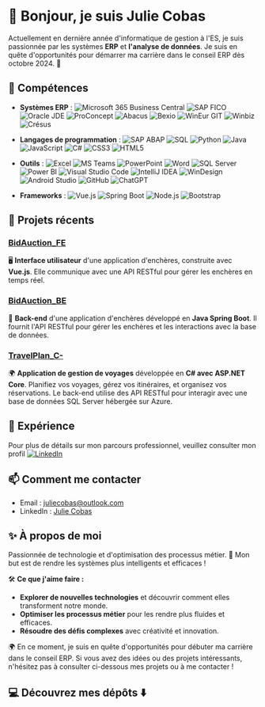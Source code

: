 # 👋 Bonjour, je suis Julie Cobas

Actuellement en dernière année d'informatique de gestion à l'ES, je suis passionnée par les systèmes **ERP** et **l'analyse de données**.
Je suis en quête d'opportunités pour démarrer ma carrière dans le conseil ERP dès octobre 2024. 🚀

## 🌟 Compétences
- **Systèmes ERP** : 
  <img alt="Microsoft 365 Business Central" src="https://img.shields.io/badge/-Microsoft_365_Business_Central-0078D4?style=flat-square&logo=microsoft&logoColor=white" />
  <img alt="SAP FICO" src="https://img.shields.io/badge/-SAP_FICO-0FAAFF?style=flat-square&logo=sap&logoColor=white" />
  <img alt="Oracle JDE" src="https://img.shields.io/badge/-Oracle_JDE-F80000?style=flat-square&logo=oracle&logoColor=white" />
  <img alt="ProConcept" src="https://img.shields.io/badge/-ProConcept-008080?style=flat-square" />
  <img alt="Abacus" src="https://img.shields.io/badge/-Abacus-FF5733?style=flat-square" />
  <img alt="Bexio" src="https://img.shields.io/badge/-Bexio-29B6F6?style=flat-square" />
  <img alt="WinEur GIT" src="https://img.shields.io/badge/-WinEur_GIT-006D5B?style=flat-square" />
  <img alt="Winbiz" src="https://img.shields.io/badge/-Winbiz-FFA07A?style=flat-square" />
  <img alt="Crésus" src="https://img.shields.io/badge/-Crésus-FFD700?style=flat-square" />

- **Langages de programmation** : 
  <img alt="SAP ABAP" src="https://img.shields.io/badge/-SAP_ABAP-FF0000?style=flat-square&logo=sap&logoColor=white" />
  <img alt="SQL" src="https://img.shields.io/badge/-SQL-4479A1?style=flat-square&logo=sql&logoColor=white" />
  <img alt="Python" src="https://img.shields.io/badge/-Python-3776AB?style=flat-square&logo=python&logoColor=white" />
  <img alt="Java" src="https://img.shields.io/badge/java-%23ED8B00.svg?style=flat-square&logo=openjdk&logoColor=white" />
  <img alt="JavaScript" src="https://img.shields.io/badge/-JavaScript-F7DF1E?style=flat-square&logo=javascript&logoColor=black" />
  <img alt="C#" src="https://img.shields.io/badge/-C%23-239120?style=flat-square&logo=c-sharp&logoColor=white" />
  <img alt="CSS3" src="https://img.shields.io/badge/-CSS3-1572B6?style=flat-square&logo=css3&logoColor=white" />
  <img alt="HTML5" src="https://img.shields.io/badge/-HTML5-E34F26?style=flat-square&logo=html5&logoColor=white" />

- **Outils** : 
  <img alt="Excel" src="https://img.shields.io/badge/-Excel-217346?style=flat-square&logo=microsoft-excel&logoColor=white" />
  <img alt="MS Teams" src="https://img.shields.io/badge/-MS_Teams-6264A7?style=flat-square&logo=microsoft-teams&logoColor=white" />
  <img alt="PowerPoint" src="https://img.shields.io/badge/-PowerPoint-B7472A?style=flat-square&logo=microsoft-powerpoint&logoColor=white" />
  <img alt="Word" src="https://img.shields.io/badge/-Word-2B579A?style=flat-square&logo=microsoft-word&logoColor=white" />
  <img alt="SQL Server" src="https://img.shields.io/badge/-SQL%20Server-CC2927?style=flat-square&logo=microsoft-sql-server&logoColor=white" />
  <img alt="Power BI" src="https://img.shields.io/badge/-Power_BI-F2C811?style=flat-square&logo=power-bi&logoColor=white" />
  <img alt="Visual Studio Code" src="https://img.shields.io/badge/-Visual_Studio_Code-007ACC?style=flat-square&logo=visual-studio-code&logoColor=white" />
  <img alt="IntelliJ IDEA" src="https://img.shields.io/badge/-IntelliJ_IDEA-000000?style=flat-square&logo=intellij-idea&logoColor=white" />
  <img alt="WinDesign" src="https://img.shields.io/badge/-WinDesign-008080?style=flat-square" />
  <img alt="Android Studio" src="https://img.shields.io/badge/-Android_Studio-3DDC84?style=flat-square&logo=android-studio&logoColor=white" />
  <img alt="GitHub" src="https://img.shields.io/badge/-GitHub-181717?style=flat-square&logo=github&logoColor=white" />
  <img alt="ChatGPT" src="https://img.shields.io/badge/-ChatGPT-00A896?style=flat-square&logo=openai&logoColor=white" />

- **Frameworks** : 
  <img alt="Vue.js" src="https://img.shields.io/badge/-Vue.js-4FC08D?style=flat-square&logo=vue.js&logoColor=white" />
  <img alt="Spring Boot" src="https://img.shields.io/badge/-Spring_Boot-6DB33F?style=flat-square&logo=spring-boot&logoColor=white" />
  <img alt="Node.js" src="https://img.shields.io/badge/-Node.js-43853D?style=flat-square&logo=node.js&logoColor=white" />
  <img alt="Bootstrap" src="https://img.shields.io/badge/-Bootstrap-7952B3?style=flat-square&logo=bootstrap&logoColor=white" />

## 🚀 Projets récents

### [BidAuction_FE](https://github.com/JulieCobas/BidAuction_FE)
🖥️ **Interface utilisateur** d'une application d'enchères, construite avec **Vue.js**. Elle communique avec une API RESTful pour gérer les enchères en temps réel.

### [BidAuction_BE](https://github.com/JulieCobas/BidAuction_BE)
🔧 **Back-end** d'une application d'enchères développé en **Java Spring Boot**. Il fournit l'API RESTful pour gérer les enchères et les interactions avec la base de données.

### [TravelPlan_C-](https://github.com/JulieCobas/TravelPlan_C-)
🌍 **Application de gestion de voyages** développée en **C# avec ASP.NET Core**. Planifiez vos voyages, gérez vos itinéraires, et organisez vos réservations. Le back-end utilise des API RESTful pour interagir avec une base de données SQL Server hébergée sur Azure.

## 💼 Expérience
Pour plus de détails sur mon parcours professionnel, veuillez consulter mon profil [![LinkedIn](https://img.shields.io/badge/-LinkedIn-0077B5?style=flat-square&logo=linkedin&logoColor=white)](https://www.linkedin.com/in/julie-cobas)


## 📫 Comment me contacter
- Email : juliecobas@outlook.com
- LinkedIn : [Julie Cobas](http://www.linkedin.com/in/julie-cobas)

## ✨ À propos de moi
Passionnée de technologie et d'optimisation des processus métier. 🚀 Mon but est de rendre les systèmes plus intelligents et efficaces !

🛠️ **Ce que j'aime faire :**
- **Explorer de nouvelles technologies** et découvrir comment elles transforment notre monde.
- **Optimiser les processus métier** pour les rendre plus fluides et efficaces.
- **Résoudre des défis complexes** avec créativité et innovation.

🌍 En ce moment, je suis en quête d'opportunités pour débuter ma carrière dans le conseil ERP. Si vous avez des idées ou des projets intéressants, n'hésitez pas à consulter ci-dessous mes projets ou à me contacter !

## 💻 Découvrez mes dépôts ⬇️
